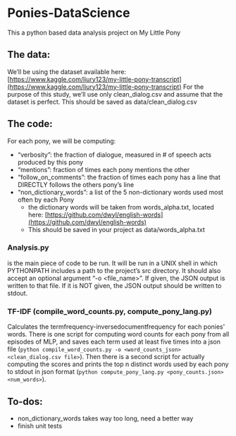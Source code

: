 # Ponies-DataScience
This a python based data analysis project on My Little Pony
## The data:
We’ll be using the dataset available here: [https://www.kaggle.com/liury123/my-little-pony-transcript](https://www.kaggle.com/liury123/my-little-pony-transcript)
For the purpose of this study, we’ll use only clean_dialog.csv and assume that the dataset is perfect. This should be saved as data/clean_dialog.csv
## The code:
For each pony, we will be computing:
- “verbosity”: the fraction of dialogue, measured in # of speech acts produced by this pony
- “mentions”: fraction of times each pony mentions the other
- “follow_on_comments”: the fraction of times each pony has a line that DIRECTLY follows the
others pony’s line
- “non_dictionary_words”: a list of the 5 non-dictionary words used most often by each Pony
  - the dictionary words will be taken from  words_alpha.txt, located here:
[https://github.com/dwyl/english-words](https://github.com/dwyl/english-words)
  - This should be saved in your project as data/words_alpha.txt
### Analysis.py
  is the main piece of code to be run. It will be run in a UNIX shell in which PYTHONPATH includes a path to the project’s src
directory. It should also accept an optional argument “-o <file_name>”. If given, the JSON output is
written to that file. If it is NOT given, the JSON output should be written to stdout.
### TF-IDF (compile_word_counts.py, compute_pony_lang.py)
Calculates the termfrequency-inversedocumentfrequency for each ponies' words. There is one script for computing word counts for each pony from all episodes of MLP, and saves each term used at least five times into a json file (`python compile_word_counts.py -o <word_counts_json> <clean_dialog.csv file>`). Then there is a second script for actually computing the scores and prints the top n distinct words used by each pony to stdout in json format (`python compute_pony_lang.py <pony_counts.json> <num_words>`). 
## To-dos:
  - non_dictionary_words takes way too long, need a better way
  - finish unit tests
